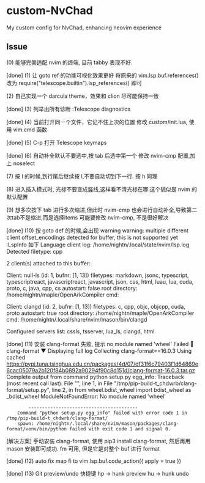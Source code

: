 # custom-NvChad

My custom config for NvChad, enhancing neovim experience

## Issue

(0) 能够完美适配 nvim 的终端, 目前 tabby 表现不好.

[done] (1) 让 goto ref 的功能可视化效果更好
将原来的 vim.lsp.buf.references() 改为 require("telescope.builtin").lsp_references() 即可

(2) 自己实现一个 darcula theme，效果和 clion 尽可能保持一致

[done] (3) 列举出所有诊断
:Telescope diagnostics

[done] (4) 当前打开同一个文件，它记不住上次的位置
修改 custom/init.lua, 使用 vim.cmd 函数

[done] (5) C-p 打开 Telescope keymaps

[done] (6) 自动补全默认不要选中,按 tab 后选中第一个
修改 nvim-cmp 配置,加上 noselect

(7) 按 l 的时候,到行尾后继续按 l,不要自动切到下一行. 按 h 同理

(8) 进入插入模式时, 光标不要变成竖线,这样看不清光标在哪.这个貌似是 nvim 的默认配置

(9) 想多次按下 tab 进行多次缩进,但此时 nvim-cmp 也会进行自动补全,导致第二次tab不是缩进,而是选择items
可能要修改 nvim-cmp, 不是很好解决

[done] (10) 按 goto def 的时候,会出现 warning
warning: multiple different client offset_encodings detected for buffer, this is not supported yet
:LspInfo 如下
 Language client log: /home/nightn/.local/state/nvim/lsp.log
 Detected filetype:   cpp

 2 client(s) attached to this buffer:

 Client: null-ls (id: 1, bufnr: [1, 13])
 	filetypes:       markdown, jsonc, typescript, typescriptreact, javascriptreact, javascript, json, css, html, luau, lua, cuda, proto, c, java, cpp, cs
 	autostart:       false
 	root directory:  /home/nightn/maple/OpenArkCompiler
 	cmd:             <function>

 Client: clangd (id: 2, bufnr: [1, 13])
 	filetypes:       c, cpp, objc, objcpp, cuda, proto
 	autostart:       true
 	root directory:  /home/nightn/maple/OpenArkCompiler
 	cmd:             /home/nightn/.local/share/nvim/mason/bin/clangd

 Configured servers list: cssls, tsserver, lua_ls, clangd, html

[done] (11) 安装 clang-format 失败, 提示 no module named 'wheel'
  Failed
     󰚌 clang-format
      ▼ Displaying full log
        Collecting clang-format==16.0.3
          Using cached https://pypi.tuna.tsinghua.edu.cn/packages/4d/07/df31f6c79403f1d64869e6cac05079a2b120f84b0892a90294f90c8d151d/clang-format-16.0.3.tar.gz
            Complete output from command python setup.py egg_info:
            Traceback (most recent call last):
              File "<string>", line 1, in <module>
              File "/tmp/pip-build-t_chdwrb/clang-format/setup.py", line 2, in <module>
                from wheel.bdist_wheel import bdist_wheel as _bdist_wheel
            ModuleNotFoundError: No module named 'wheel'

            ----------------------------------------
        Command "python setup.py egg_info" failed with error code 1 in /tmp/pip-build-t_chdwrb/clang-format/
        spawn: /home/nightn/.local/share/nvim/mason/packages/clang-format/venv/bin/python failed with exit code 1 and signal 0.
[解决方案] 手动安装 clang-format, 使用 pip3 install clang-format, 然后再用 mason 安装即可成功.
<leader>fm 可用, 但是它是对整个 buf 进行 format

[done] (12) auto fix
map <leader>fi to vim.lsp.buf.code_action({ apply = true })

[done] (13) Git preview/undo 快捷键
<leader>hp -> hunk preview
<leader>hu -> hunk undo

